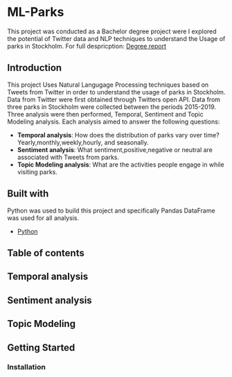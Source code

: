 # ML-Parks
This project was conducted as a Bachelor degree project were I explored the potential of Twitter data and NLP techniques to understand the Usage of parks in Stockholm.
For full despricption: [Degree report](http://www.diva-portal.se/smash/get/diva2:1453846/FULLTEXT01.pdf)
## Introduction
This project Uses Natural Langugage Processing techniques based on Tweets from Twitter in order to understand the usage of parks in Stockholm.
Data from Twitter were first obtained through Twitters open API. Data from three parks in Stockholm were collected between the periods 2015-2019.
Three analysis were then performed, Temporal, Sentiment and Topic Modeling analysis. Each analysis aimed to answer the following questions:

* **Temporal analysis**: How does the distribution of parks vary over time? Yearly,monthly,weekly,hourly, and seasonally.
* **Sentiment analysis**: What sentiment,positive,negative or neutral are associated with Tweets from parks.
* **Topic Modeling analysis**: What are the activities people engage in while visiting parks.

## Built with
Python was used to build this project and specifically Pandas DataFrame was used for all analysis. 
* [Python](https://www.python.org/)


## Table of contents

## Temporal analysis

## Sentiment analysis

## Topic Modeling

## Getting Started

### Installation
